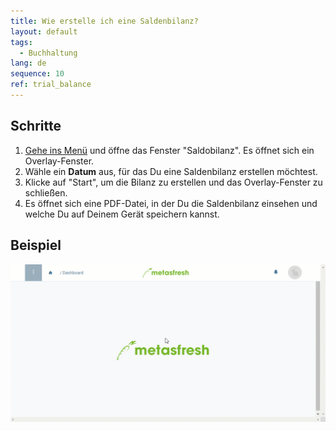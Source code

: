 ```yaml
---
title: Wie erstelle ich eine Saldenbilanz?
layout: default
tags:
  - Buchhaltung
lang: de
sequence: 10
ref: trial_balance
---
```


## Schritte
1. [Gehe ins Menü](Menu) und öffne das Fenster "Saldobilanz". Es öffnet sich ein Overlay-Fenster.
1. Wähle ein **Datum** aus, für das Du eine Saldenbilanz erstellen möchtest.
1. Klicke auf "Start", um die Bilanz zu erstellen und das Overlay-Fenster zu schließen.
1. Es öffnet sich eine PDF-Datei, in der Du die Saldenbilanz einsehen und welche Du auf Deinem Gerät speichern kannst.

## Beispiel
![](assets/Saldobilanz.gif)
